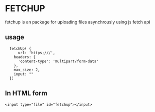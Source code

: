 # FETCHUP
fetchup is an package for uploading files asynchrously using js fetch api

## usage
```
  fetchUp( {
      url: 'https;///', 
    headers: {
      'content-type': 'multipart/form-data'
    },
    max_size: 2,
    input: ""
  })

```

## In HTML form
```
<input type="file" id="fetchup"></input>
```